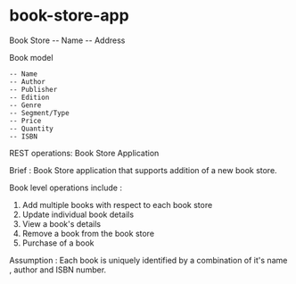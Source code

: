 # book-store-app
Book Store 
	-- Name 
	-- Address
	
Book model 

	-- Name
	-- Author
	-- Publisher
	-- Edition
	-- Genre 
	-- Segment/Type
	-- Price
	-- Quantity
	-- ISBN
	
REST operations: 
Book Store Application

Brief : Book Store application that supports addition of a new book store. 

Book level operations include :
 1. Add multiple books with respect to each book store 
 2. Update individual book details 
 3. View a book's details
 4. Remove a book from the book store
 5. Purchase of a book 
 
Assumption : Each book is uniquely identified by a combination of it's name , author and ISBN number.

